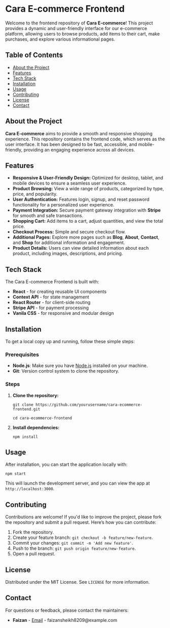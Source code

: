 <h1>Cara E-commerce Frontend</h1>

<p>Welcome to the frontend repository of <strong>Cara E-commerce</strong>! This project provides a dynamic and user-friendly interface for our e-commerce platform, allowing users to browse products, add items to their cart, make purchases, and explore various informational pages.</p>

<h2>Table of Contents</h2>
<ul>
    <li><a href="#about-the-project">About the Project</a></li>
    <li><a href="#features">Features</a></li>
    <li><a href="#tech-stack">Tech Stack</a></li>
    <li><a href="#installation">Installation</a></li>
    <li><a href="#usage">Usage</a></li>
    <li><a href="#contributing">Contributing</a></li>
    <li><a href="#license">License</a></li>
    <li><a href="#contact">Contact</a></li>
</ul>

<h2 id="about-the-project">About the Project</h2>
<p><strong>Cara E-commerce</strong> aims to provide a smooth and responsive shopping experience. This repository contains the frontend code, which serves as the user interface. It has been designed to be fast, accessible, and mobile-friendly, providing an engaging experience across all devices.</p>

<h2 id="features">Features</h2>
<ul>
    <li><strong>Responsive & User-Friendly Design:</strong> Optimized for desktop, tablet, and mobile devices to ensure a seamless user experience.</li>
    <li><strong>Product Browsing:</strong> View a wide range of products, categorized by type, price, and popularity.</li>
    <li><strong>User Authentication:</strong> Features login, signup, and reset password functionality for a personalized user experience.</li>
    <li><strong>Payment Integration:</strong> Secure payment gateway integration with <strong>Stripe</strong> for smooth and safe transactions.</li>
    <li><strong>Shopping Cart:</strong> Add items to a cart, adjust quantities, and view the total price.</li>
    <li><strong>Checkout Process:</strong> Simple and secure checkout flow.</li>
    <li><strong>Additional Pages:</strong> Explore more pages such as <strong>Blog</strong>, <strong>About</strong>, <strong>Contact</strong>, and <strong>Shop</strong> for additional information and engagement.</li>
    <li><strong>Product Details:</strong> Users can view detailed information about each product, including images, descriptions, and pricing.</li>
</ul>

<h2 id="tech-stack">Tech Stack</h2>
<p>The Cara E-commerce Frontend is built with:</p>
<ul>
    <li><strong>React</strong> - for creating reusable UI components</li>
    <li><strong>Context API</strong> - for state management</li>
    <li><strong>React Router</strong> - for client-side routing</li>
    <li><strong>Stripe API</strong> - for payment processing</li>
    <li><strong>Vanila CSS</strong> - for responsive and modular design</li>

</ul>

<h2 id="installation">Installation</h2>
<p>To get a local copy up and running, follow these simple steps:</p>

<h3>Prerequisites</h3>
<ul>
    <li><strong>Node.js</strong>: Make sure you have <a href="https://nodejs.org/">Node.js</a> installed on your machine.</li>
    <li><strong>Git</strong>: Version control system to clone the repository.</li>
</ul>

<h3>Steps</h3>
<ol>
    <li><strong>Clone the repository:</strong>
        <pre><code>git clone https://github.com/yourusername/cara-ecommerce-frontend.git</code></pre>
        <pre><code>cd cara-ecommerce-frontend</code></pre>
    </li>
    <li><strong>Install dependencies:</strong>
        <pre><code>npm install</code></pre>
    </li>
</ol>

<h2 id="usage">Usage</h2>
<p>After installation, you can start the application locally with:</p>
<pre><code>npm start</code></pre>
<p>This will launch the development server, and you can view the app at <code>http://localhost:3000</code>.</p>

<h2 id="contributing">Contributing</h2>
<p>Contributions are welcome! If you'd like to improve the project, please fork the repository and submit a pull request. Here’s how you can contribute:</p>
<ol>
    <li>Fork the repository.</li>
    <li>Create your feature branch: <code>git checkout -b feature/new-feature</code>.</li>
    <li>Commit your changes: <code>git commit -m 'Add new feature'</code>.</li>
    <li>Push to the branch: <code>git push origin feature/new-feature</code>.</li>
    <li>Open a pull request.</li>
</ol>

<h2 id="license">License</h2>
<p>Distributed under the MIT License. See <code>LICENSE</code> for more information.</p>

<h2 id="contact">Contact</h2>
<p>For questions or feedback, please contact the maintainers:</p>
<ul>
    <li><strong>Faizan</strong> - <a href="https://github.com/Faizan">Email</a> - faizansheikh8209@example.com</li>
</ul>

